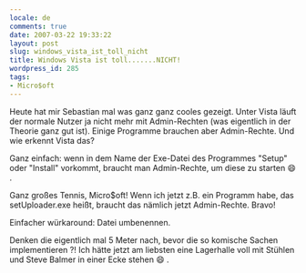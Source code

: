 ```yaml
---
locale: de
comments: true
date: 2007-03-22 19:33:22
layout: post
slug: windows_vista_ist_toll_nicht
title: Windows Vista ist toll.......NICHT!
wordpress_id: 285
tags:
- Micro$oft
---
```


Heute hat mir Sebastian mal was ganz ganz cooles gezeigt. Unter Vista läuft der
normale Nutzer ja nicht mehr mit Admin-Rechten (was eigentlich in der Theorie
ganz gut ist). Einige Programme brauchen aber Admin-Rechte. Und wie erkennt
Vista das?

Ganz einfach: wenn in dem Name der Exe-Datei des Programmes "Setup" oder
"Install" vorkommt, braucht man Admin-Rechte, um diese zu starten :smile: .

Ganz großes Tennis, Micro$oft! Wenn ich jetzt z.B. ein Programm habe, das
setUploader.exe heißt, braucht das nämlich jetzt Admin-Rechte. Bravo!

Einfacher würkaround: Datei umbenennen.

Denken die eigentlich mal 5 Meter nach, bevor die so komische Sachen
implementieren ?! Ich hätte jetzt am liebsten eine Lagerhalle voll mit Stühlen
und Steve Balmer in einer Ecke stehen :smile: . 
